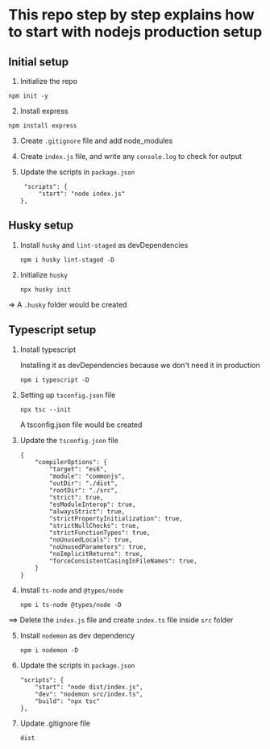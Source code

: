 # This repo step by step explains how to start with nodejs production setup

## Initial setup

1. Initialize the repo

```
npm init -y
```

2. Install express

```
npm install express
```

3. Create `.gitignore` file and add node_modules

4. Create `index.js` file, and write any `console.log` to check for output

5. Update the scripts in `package.json`

   ```
    "scripts": {
        "start": "node index.js"
   },
   ```

## Husky setup

1. Install `husky` and `lint-staged` as devDependencies

   ```
   npm i husky lint-staged -D
   ```

2. Initialize `husky`

   ```
   npx husky init
   ```

=> A `.husky` folder would be created

## Typescript setup

1. Install typescript

   Installing it as devDependencies because we don't need it in production

   ```
   npm i typescript -D
   ```

2. Setting up `tsconfig.json` file

   ```
   npx tsc --init
   ```

   A tsconfig.json file would be created

3. Update the `tsconfig.json` file

   ```
   {
       "compilerOptions": {
           "target": "es6",
           "module": "commonjs",
           "outDir": "./dist",
           "rootDir": "./src",
           "strict": true,
           "esModuleInterop": true,
           "alwaysStrict": true,
           "strictPropertyInitialization": true,
           "strictNullChecks": true,
           "strictFunctionTypes": true,
           "noUnusedLocals": true,
           "noUnusedParameters": true,
           "noImplicitReturns": true,
           "forceConsistentCasingInFileNames": true,
       }
   }
   ```

4. Install `ts-node` and `@types/node`

   ```
   npm i ts-node @types/node -D
   ```

==> Delete the `index.js` file and create `index.ts` file inside `src` folder

5. Install `nodemon` as dev dependency

   ```
   npm i nodemon -D
   ```

6. Update the scripts in `package.json`

   ```
   "scripts": {
       "start": "node dist/index.js",
       "dev": "nodemon src/index.ts",
       "build": "npx tsc"
   },
   ```

7. Update .gitignore file

   ```
   dist
   ```
